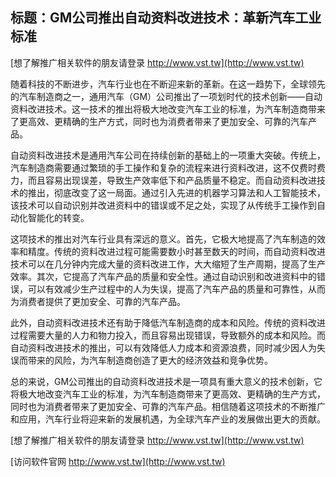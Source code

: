 ## **标题：GM公司推出自动资料改进技术：革新汽车工业标准**

[想了解推广相关软件的朋友请登录 http://www.vst.tw](http://www.vst.tw)

随着科技的不断进步，汽车行业也在不断迎来新的革新。在这一趋势下，全球领先的汽车制造商之一，通用汽车（GM）公司推出了一项划时代的技术创新——自动资料改进技术。这一技术的推出将极大地改变汽车工业的标准，为汽车制造商带来了更高效、更精确的生产方式，同时也为消费者带来了更加安全、可靠的汽车产品。

自动资料改进技术是通用汽车公司在持续创新的基础上的一项重大突破。传统上，汽车制造商需要通过繁琐的手工操作和复杂的流程来进行资料改进，这不仅费时费力，而且容易出现误差，导致生产效率低下和产品质量不稳定。而自动资料改进技术的推出，彻底改变了这一局面。通过引入先进的机器学习算法和人工智能技术，该技术可以自动识别并改进资料中的错误或不足之处，实现了从传统手工操作到自动化智能化的转变。

这项技术的推出对汽车行业具有深远的意义。首先，它极大地提高了汽车制造的效率和精度。传统的资料改进过程可能需要数小时甚至数天的时间，而自动资料改进技术可以在几分钟内完成大量的资料改进工作，大大缩短了生产周期，提高了生产效率。其次，它提高了汽车产品的质量和安全性。通过自动识别和改进资料中的错误，可以有效减少生产过程中的人为失误，提高了汽车产品的质量和可靠性，从而为消费者提供了更加安全、可靠的汽车产品。

此外，自动资料改进技术还有助于降低汽车制造商的成本和风险。传统的资料改进过程需要大量的人力和物力投入，而且容易出现错误，导致额外的成本和风险。而自动资料改进技术的推出，可以有效降低人力成本和资源浪费，同时减少因人为失误而带来的风险，为汽车制造商创造了更大的经济效益和竞争优势。

总的来说，GM公司推出的自动资料改进技术是一项具有重大意义的技术创新，它将极大地改变汽车工业的标准，为汽车制造商带来了更高效、更精确的生产方式，同时也为消费者带来了更加安全、可靠的汽车产品。相信随着这项技术的不断推广和应用，汽车行业将迎来新的发展机遇，为全球汽车产业的发展做出更大的贡献。

[想了解推广相关软件的朋友请登录 http://www.vst.tw](http://www.vst.tw)


[访问软件官网 http://www.vst.tw](http://www.vst.tw)
